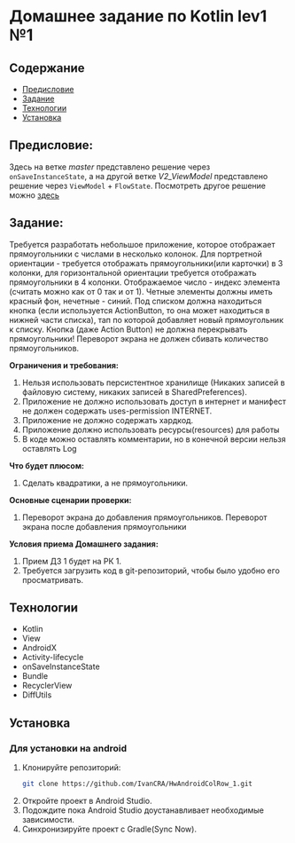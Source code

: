 # Домашнее задание по Kotlin lev1 №1

## Содержание

- [Предисловие](#предисловие)
- [Задание](#задание)
- [Технологии](#технологии)
- [Установка](#установка)


## Предисловие:

Здесь на ветке *master* представлено решение через ``onSaveInstanceState``, а на другой ветке *V2_ViewModel* представлено решение через ``ViewModel`` + ``FlowState``.
Посмотреть другое решение можно [здесь](https://github.com/IvanCRA/HwAndroidColRow_1/tree/V2_ViewModel "здесь")

## Задание:

Требуется разработать небольшое приложение, которое отображает прямоугольники с числами в
несколько колонок. Для портретной ориентации - требуется отображать прямоугольники(или
карточки) в 3 колонки, для горизонтальной ориентации требуется отображать прямоугольники в 4
колонки. Отображаемое число - индекс элемента (считать можно как от 0 так и от 1). Четные
элементы должны иметь красный фон, нечетные - синий.
Под списком должна находиться кнопка (если используется ActionButton, то она может находиться
в нижней части списка), тап по которой добавляет новый прямоугольник к списку. Кнопка (даже
Action Button) не должна перекрывать прямоугольники!
Переворот экрана не должен сбивать количество прямоугольников.

**Ограничения и требования:**
1. Нельзя использовать персистентное хранилище (Никаких записей в файловую систему,
никаких записей в SharedPreferences).
2. Приложение не должно использовать доступ в интернет и манифест не должен содержать
uses-permission INTERNET.
3. Приложение не должно содержать хардкод.
4. Приложение должно использовать ресурсы(resources) для работы
5. В коде можно оставлять комментарии, но в конечной версии нельзя оставлять Log

**Что будет плюсом:**
1. Сделать квадратики, а не прямоугольники.

**Основные сценарии проверки:**
1. Переворот экрана до добавления прямоугольников. Переворот экрана после добавления
прямоугольники

**Условия приема Домашнего задания:**
1. Прием ДЗ 1 будет на РК 1.
2. Требуется загрузить код в git-репозиторий, чтобы было удобно его просматривать.

## Технологии

- Kotlin
- View
- AndroidX
- Activity-lifecycle
- onSaveInstanceState
- Bundle
- RecyclerView
- DiffUtils

## Установка

### Для установки на android
1. Клонируйте репозиторий:
   ```bash
   git clone https://github.com/IvanCRA/HwAndroidColRow_1.git
   ```
2. Откройте проект в Android Studio.
3. Подождите пока Android Studio доустанавливает необходимые зависимости.
4. Синхронизируйте проект с Gradle(Sync Now).